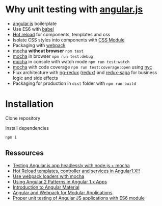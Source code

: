 # Why unit testing with [angular.js][angularjs]

- [angular.js][angularjs] boilerplate
- Use ES6 with [babel][babel]
- [Hot reload][hotreload] for components, templates and css
- Isolate CSS styles into components with [CSS Module][cssmodule]
- Packaging with [webpack][webpack]
- [mocha][mocha] **without browser** `npm test`
- [mocha][mocha] in browser `npm run test:debug`
- [mocha][mocha] in console with watch mode `npm run test:watch`
- [mocha][mocha] with code coverage `npm run test:coverage:open` using [nyc][nyc]
- Flux architecture with [ng-redux][ng-redux] ([redux][redux]) and [redux-saga][redux-saga] for business logic and side effects
- Packaging for production in `dist` folder with `npm run build`

# Installation

Clone repository

Install dependencies

```
npm i
```

[angularjs]: https://angularjs.org/
[babel]: https://babeljs.io/
[mocha]: https://mochajs.org/
[hotreload]: https://github.com/webpack/docs/wiki/hot-module-replacement-with-webpack
[cssmodule]: https://github.com/css-modules/css-modules
[webpack]: http://webpack.github.io/
[nyc]: https://istanbul.js.org/
[ng-redux]: https://github.com/angular-redux/ng-redux
[redux]: http://redux.js.org/
[redux-saga]: http://yelouafi.github.io/redux-saga/


## Ressources

- [Testing Angular.js app headlessly with node.js + mocha](https://gist.github.com/rikukissa/dcb422eb3b464cc184ae)
- [Hot Reload templates, controller and services in Angular1.X!!](https://github.com/honestica/angular-hot-reloader)
- [Use webpack loaders with mocha](https://www.npmjs.com/package/mocha-webpack)
- [Using Angular 2 Patterns in Angular 1.x Apps](https://egghead.io/courses/using-angular-2-patterns-in-angular-1-x-apps)
- [Introduction to Angular Material](https://egghead.io/courses/angular-material-introduction)
- [Angular and Webpack for Modular Applications](https://egghead.io/courses/angular-and-webpack-for-modular-applications)
- [Proper unit testing of Angular JS applications with ES6 module](https://blog.ngconsultant.io/proper-testing-of-angular-js-applications-with-es6-modules-8cf31113873f#.isb3zv7ra)

